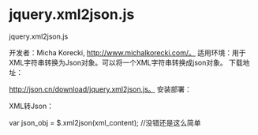 # jquery.xml2json.js
jquery.xml2json.js

开发者：Micha Korecki, http://www.michalkorecki.com/。
适用环境：用于XML字符串转换为Json对象。可以将一个XML字符串转换成json对象。
下载地址：

http://json.cn/download/jquery.xml2json.js。
安装部署：

<script type="text/javascript" src="jquery.xml2json.js"></script> 
XML转Json：

var json_obj = $.xml2json(xml_content);
//没错还是这么简单
